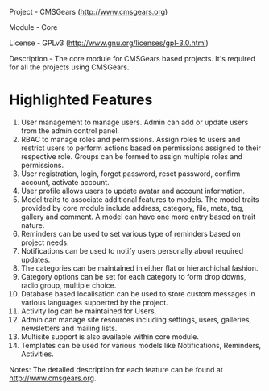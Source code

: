 Project 	- CMSGears (http://www.cmsgears.org)

Module  	- Core

License 	- GPLv3 (http://www.gnu.org/licenses/gpl-3.0.html)

Description - The core module for CMSGears based projects. It's required for all the projects using CMSGears.

Highlighted Features
=========================================
1. User management to manage users. Admin can add or update users from the admin control panel.
2. RBAC to manage roles and permissions. Assign roles to users and restrict users to perform actions based on permissions assigned to their respective role. Groups can be formed to assign multiple roles and permissions.
3. User registration, login, forgot password, reset password, confirm account, activate account.
4. User profile allows users to update avatar and account information.
5. Model traits to associate additional features to models. The model traits provided by core module include address, category, file, meta, tag, gallery and comment. A model can have one more entry based on trait nature.
6. Reminders can be used to set various type of reminders based on project needs.
7. Notifications can be used to notify users personally about required updates.
8. The categories can be maintained in either flat or hierarchichal fashion.
9. Category options can be set for each category to form drop downs, radio group, multiple choice.
10. Database based localisation can be used to store custom messages in various languages supperted by the project.
11. Activity log can be maintained for Users.
12. Admin can manage site resources including settings, users, galleries, newsletters and mailing lists.
13. Multisite support is also available within core module.
14. Templates can be used for various models like Notifications, Reminders, Activities.

Notes: The detailed description for each feature can be found at http://www.cmsgears.org.